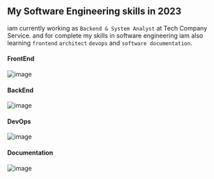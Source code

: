 ## My Software Engineering skills in 2023
iam currently working as `Backend & System Analyst` at Tech Company Service. and for complete my skills in software engineering iam also learning `frontend` `architect` `devops` and `software documentation`.

#### FrontEnd
![image](https://github.com/denitiawan/denitiawan/assets/11941308/5baa2928-ae37-4bfe-9ec2-e14af125edf5)

#### BackEnd
![image](https://github.com/denitiawan/denitiawan/assets/11941308/67f18243-3ae9-4ece-9a07-29e79957ee24)

#### DevOps
![image](https://github.com/denitiawan/denitiawan/assets/11941308/6e78eb2f-3604-40aa-8011-8465e2cf676a)

#### Documentation
![image](https://github.com/denitiawan/denitiawan/assets/11941308/18638c29-575e-4fc9-a09a-2b88b7921caf)

